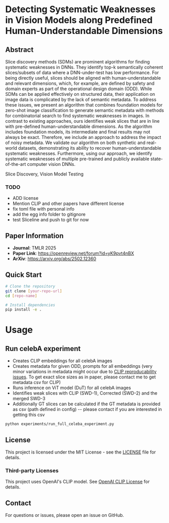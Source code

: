 # Detecting Systematic Weaknesses in Vision Models along Predefined Human-Understandable Dimensions

## Abstract
Slice discovery methods (SDMs) are prominent algorithms for finding systematic weaknesses in DNNs. They identify top-k semantically coherent slices/subsets of data where a DNN-under-test has low performance. For being directly useful, slices should be aligned with human-understandable and relevant dimensions, which, for example, are defined by safety and domain experts as part of the operational design domain (ODD). While SDMs can be applied effectively on structured data, their application on image data is complicated by the lack of semantic metadata. To address these issues, we present an algorithm that combines foundation models for zero-shot image classification to generate semantic metadata with methods for combinatorial search to find systematic weaknesses in images. In contrast to existing approaches, ours identifies weak slices that are in line with pre-defined human-understandable dimensions. As the algorithm includes foundation models, its intermediate and final results may not always be exact. Therefore, we include an approach to address the impact of noisy metadata. We validate our algorithm on both synthetic and real-world datasets, demonstrating its ability to recover human-understandable systematic weaknesses. Furthermore, using our approach, we identify systematic weaknesses of multiple pre-trained and publicly available state-of-the-art computer vision DNNs.

Slice Discovery, Vision Model Testing

### TODO
- ADD license
- Mention CLIP and other papers have different license 
- fix toml file with personal info
- add the egg info folder to gitignore
- test Sliceline and push to git for now 

## Paper Information
- **Journal**: TMLR 2025
- **Paper Link**: https://openreview.net/forum?id=yK9pvt4nBX
- **ArXiv**: https://arxiv.org/abs/2502.12360

## Quick Start
```bash
# Clone the repository
git clone [your-repo-url]
cd [repo-name]

# Install dependencies
pip install -e .
```

# Usage
## Run celebA experiment
- Creates CLIP embeddings for all celebA images
- Creates metadata for given ODD, prompts for all embeddings (very minor variations in metadata might occur due to [CLIP reproducability issues](https://github.com/openai/CLIP/issues/13). To get exact slice sizes as in paper, please contact me to get metadata csv for CLIP)
- Runs inference on ViT model (DuT) for all celebA images
- Identifies weak slices with CLIP (SWD-1), Corrected (SWD-2) and the merged SWD-3
- Additionally GT slices can be calculated if the GT metadata is provided as csv (path defined in config) -- please contact if you are interested in getting this csv

```bash
python experiments/run_full_celeba_experiment.py
```

## License
This project is licensed under the MIT License - see the [LICENSE](LICENSE) file for details.

### Third-party Licenses
This project uses OpenAI's CLIP model. See [OpenAI CLIP License](https://github.com/openai/CLIP/blob/main/LICENSE) for details.

## Contact
For questions or issues, please open an issue on GitHub.

